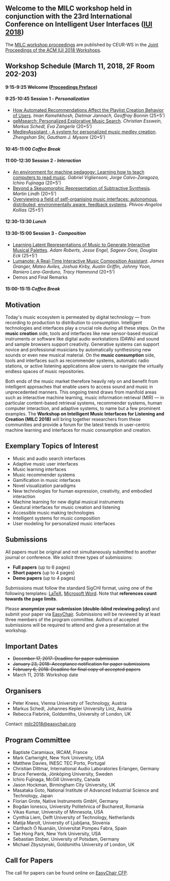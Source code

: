 ## Welcome to the MILC workshop held in conjunction with the 23rd International Conference on Intelligent User Interfaces ([IUI 2018](http://iui.acm.org/2018))
The [MILC workshop proceedings](http://ceur-ws.org/Vol-2068/#milc) are published by CEUR-WS in the [Joint Proceedings of the ACM IUI 2018 Workshops](http://ceur-ws.org/Vol-2068/).

## Workshop Schedule (March 11, 2018, 2F Room 202-203)
#### 9:15-9:25	Welcome ([Proceedings Preface](https://github.com/sigchi/Document-Formats/tree/master/LaTeX))
#### 9:25-10:45 Session 1 - *Personalization*
- [How Automated Recommendations Affect the Playlist Creation Behavior of Users](http://ceur-ws.org/Vol-2068/milc1.pdf). 
  *Iman Kamehkhosh, Dietmar Jannach, Geoffray Bonnin* (25+5')
- [geMsearch: Personalized Explorative Music Search](http://ceur-ws.org/Vol-2068/milc2.pdf). 
  *Christian Esswein, Markus Schedl, Eva Zangerle* (20+5')
- [MedleyAssistant - A system for personalized music medley creation](http://ceur-ws.org/Vol-2068/milc3.pdf). 
  *Zhengshan Shi, Gautham J. Mysore* (20+5')

#### 10:45-11:00 *Coffee Break*
#### 11:00-12:30 Session 2 - *Interaction*
- [An environment for machine pedagogy: Learning how to teach computers to read music](http://ceur-ws.org/Vol-2068/milc4.pdf). 
  *Gabriel Vigliensoni, Jorge Calvo-Zaragoza, Ichiro Fujinaga* (20+5')
- [Beyond a Skeuomorphic Representation of Subtractive Synthesis](http://ceur-ws.org/Vol-2068/milc5.pdf). 
  *Martin Lindh* (20+5')
- [Overviewing a field of self-organising music interfaces: autonomous, distributed, environmentally aware, feedback systems](http://ceur-ws.org/Vol-2068/milc6.pdf). 
  *Phivos-Angelos Kollias* (25+5')

#### 12:30-13:30 *Lunch*
#### 13:30-15:00 Session 3 - *Composition*
- [Learning Latent Representations of Music to Generate Interactive Musical Palettes](http://ceur-ws.org/Vol-2068/milc7.pdf). 
  *Adam Roberts, Jesse Engel, Sageev Oore, Douglas Eck* (25+5')
- [Lumanote: A Real-Time Interactive Music Composition Assistant](http://ceur-ws.org/Vol-2068/milc8.pdf). 
  *James Granger, Mateo Aviles, Joshua Kirby, Austin Griffin, Johnny Yoon, Raniero Lara-Garduno, Tracy Hammond* (20+5')
- Demos and Final Remarks

#### 15:00-15:15 *Coffee Break*

## Motivation
Today's music ecosystem is permeated by digital technology — from recording to production to distribution to consumption. Intelligent technologies and interfaces play a crucial role during all these steps. On the **music creation** side, tools and interfaces like new sensor-based musical instruments or software like digital audio workstations (DAWs) and sound and sample browsers support creativity. Generative systems can support novice and professional musicians by automatically synthesising new sounds or even new musical material. On the **music consumption** side, tools and interfaces such as recommender systems, automatic radio stations, or active listening applications allow users to navigate the virtually endless spaces of music repositories.

Both ends of the music market therefore heavily rely on and benefit from intelligent approaches that enable users to access sound and music in unprecedented manners. This ongoing trend draws from manifold areas such as interactive machine learning, music information retrieval (MIR) — in particular content-based retrieval systems, recommender systems, human computer interaction, and adaptive systems, to name but a few prominent examples. The **Workshop on Intelligent Music Interfaces for Listening and Creation (MILC 2018)** will bring together researchers from these communities and provide a forum for the latest trends in user-centric machine learning and interfaces for music consumption and creation.

## Exemplary Topics of Interest
- Music and audio search interfaces
- Adaptive music user interfaces
- Music learning interfaces
- Music recommender systems
- Gamification in music interfaces
- Novel visualization paradigms
- New technologies for human expression, creativity, and embodied interaction
- Machine learning for new digital musical instruments
- Gestural interfaces for music creation and listening
- Accessible music making technologies
- Intelligent systems for music composition
- User modeling for personalized music interfaces

## Submissions
All papers must be original and not simultaneously submitted to another journal or conference. We solicit three types of submissions:
- **Full papers** (up to 6 pages)
- **Short papers** (up to 4 pages)
- **Demo papers** (up to 4 pages)

Submissions must follow the standard SigCHI format, using one of the following templates: [LaTeX](https://github.com/sigchi/Document-Formats/tree/master/LaTeX), [Microsoft Word](http://st.sigchi.org/sigchi-paper-template/SIGCHIPaperFormat.docx). Note that **references count towards the page limits**.

Please **anonymize your submission (double-blind reviewing policy)** and submit your paper via [EasyChair](https://easychair.org/conferences/?conf=iui2018milc). Submissions will be reviewed by at least three members of the program committee. Authors of accepted submissions will be required to attend and give a presentation at the workshop. 

## Important Dates
- ~~December 17, 2017: Deadline for paper submission~~
- ~~January 23, 2018: Acceptance notification for paper submissions~~
- ~~February 6, 2018: Deadline for final copy of accepted papers~~
- March 11, 2018: Workshop date

## Organisers
- Peter Knees, Vienna University of Technology, Austria
- Markus Schedl, Johannes Kepler University Linz, Austria
- Rebecca Fiebrink, Goldsmiths, University of London, UK

Contact: [milc2018@easychair.org](mailto:milc2018@easychair.org)

## Program Committee
- Baptiste Caramiaux, IRCAM, France
- Mark Cartwright, New York University, USA
- Matthew Davies, INESC TEC Porto, Portugal
- Christian Dittmar, International Audio Laboratories Erlangen, Germany
- Bruce Ferwerda, Jönköping University, Sweden
- Ichiro Fujinaga, McGill University, Canada
- Jason Hockman, Birmingham City University, UK
- Masataka Goto, National Institute of Advanced Industrial Science and Technology, Japan
- Florian Grote, Native Instruments GmbH, Germany
- Bogdan Ionescu, University Politehnica of Bucharest, Romania
- Vikas Kumar, University of Minnesota, USA
- Cynthia Liem, Delft University of Technology, Netherlands
- Matija Marolt, University of Ljubljana, Slovenia
- Cárthach Ó Nuanáin, Universitat Pompeu Fabra, Spain
- Tae Hong Park, New York University, USA
- Sebastian Stober, University of Potsdam, Germany
- Michael Zbyszynski, Goldsmiths University of London, UK

## Call for Papers
The call for papers can be found online on [EasyChair CFP](https://easychair.org/cfp/milc2018).
